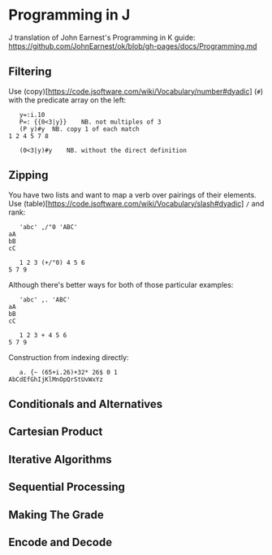 Programming in J
================

J translation of John Earnest's Programming in K guide: https://github.com/JohnEarnest/ok/blob/gh-pages/docs/Programming.md

Filtering
---------

Use (copy)[https://code.jsoftware.com/wiki/Vocabulary/number#dyadic] (`#`) with the predicate array on the left:

       y=:i.10
	   P=: {{0<3|y}}    NB. not multiples of 3
	   (P y)#y  NB. copy 1 of each match
    1 2 4 5 7 8

       (0<3|y)#y    NB. without the direct definition

Zipping
-------

You have two lists and want to map a verb over pairings of their elements. Use (table)[https://code.jsoftware.com/wiki/Vocabulary/slash#dyadic] `/` and rank:

       'abc' ,/"0 'ABC'
    aA
    bB
    cC

       1 2 3 (+/"0) 4 5 6
    5 7 9
    
Although there's better ways for both of those particular examples:

       'abc' ,. 'ABC'
    aA
    bB
    cC
    
       1 2 3 + 4 5 6
    5 7 9


Construction from indexing directly:

       a. {~ (65+i.26)+32* 26$ 0 1
    AbCdEfGhIjKlMnOpQrStUvWxYz


Conditionals and Alternatives
-----------------------------

Cartesian Product
-----------------
 
Iterative Algorithms
--------------------

Sequential Processing
---------------------
Making The Grade
----------------

Encode and Decode
-----------------
